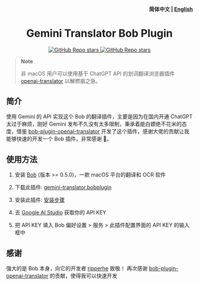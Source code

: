 <h4 align="right">
  <strong>简体中文</strong> | <a href="https://github.com/Brain777777/bob-plugin-gemini/docs/README_EN.md">English</a>
</h4>

<div>
  <h1 align="center">Gemini Translator Bob Plugin</h1>
  <p align="center">
    <a href="">
        <img alt="GitHub Repo stars" src="https://img.shields.io/badge/Gemini-Bob-brightgreen?style=flat">
    </a>
    <a href="">
        <img alt="GitHub Repo stars" src="https://img.shields.io/badge/langurage-JavaScript-brightgreen?style=flat&color=blue">
    </a>
  </p>
</div>

> **Note**
>
> 非 macOS 用户可以使用基于 ChatGPT API 的划词翻译浏览器插件 [openai-translator](https://github.com/yetone/openai-translator) 以解燃眉之急。


## 简介

使用 Gemini 的 API 实现这个 Bob 的翻译插件，主要是因为在国内开通 ChatGPT 太过于麻烦，刚好 Gemini 发布不久没有太多限制，秉承着能白嫖绝不花米的态度，借鉴 [bob-plugin-openai-translator](https://github.com/openai-translator/bob-plugin-openai-translator) 开发了这个插件，感谢大佬的贡献让我能够快速的开发一个 Bob 插件，非常感谢 👀。


## 使用方法

1. 安装 [Bob](https://bobtranslate.com/guide/#%E5%AE%89%E8%A3%85) (版本 >= 0.5.0)，一款 macOS 平台的翻译和 OCR 软件

2. 下载此插件: [gemini-translator.bobplugin](https://github.com/Brain777777/bob-plugin-gemini/releases/latest)

3. 安装此插件:
  [安装步骤](https://bobtranslate.com/guide/advance/plugin.html#%E5%AE%89%E8%A3%85%E6%8F%92%E4%BB%B6)

4. 去 [Google AI Studio](https://makersuite.google.com/?hl=zh-cn) 获取你的 API KEY

5. 把 API KEY 填入 Bob 偏好设置 > 服务 > 此插件配置界面的 API KEY 的输入框中

## 感谢

强大的是 Bob 本身，向它的开发者 [ripperhe](https://github.com/ripperhe) 致敬！
再次感谢 [bob-plugin-openai-translator](https://github.com/openai-translator/bob-plugin-openai-translator) 的贡献，使得我可以快速开发

